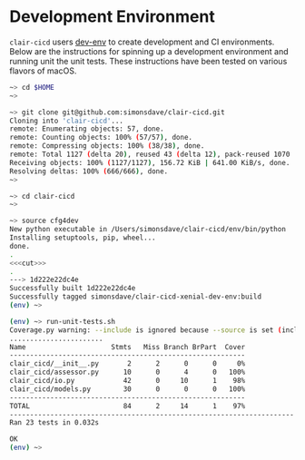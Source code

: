 # Development Environment

```clair-cicd``` users [dev-env](https://github.com/simonsdave/dev-env)
to create development and CI environments. Below are the instructions
for spinning up a development environment and running unit the unit tests.
These instructions have been tested on various flavors of macOS.

```bash
~> cd $HOME
~>
```

```bash
~> git clone git@github.com:simonsdave/clair-cicd.git
Cloning into 'clair-cicd'...
remote: Enumerating objects: 57, done.
remote: Counting objects: 100% (57/57), done.
remote: Compressing objects: 100% (38/38), done.
remote: Total 1127 (delta 20), reused 43 (delta 12), pack-reused 1070
Receiving objects: 100% (1127/1127), 156.72 KiB | 641.00 KiB/s, done.
Resolving deltas: 100% (666/666), done.
~>
```

```bash
~> cd clair-cicd
~>
```

```bash
~> source cfg4dev
New python executable in /Users/simonsdave/clair-cicd/env/bin/python
Installing setuptools, pip, wheel...
done.
.
<<<cut>>>
.
---> 1d222e22dc4e
Successfully built 1d222e22dc4e
Successfully tagged simonsdave/clair-cicd-xenial-dev-env:build
(env) ~>
```

```bash
(env) ~> run-unit-tests.sh
Coverage.py warning: --include is ignored because --source is set (include-ignored)
.......................
Name                     Stmts   Miss Branch BrPart  Cover
----------------------------------------------------------
clair_cicd/__init__.py       2      2      0      0     0%
clair_cicd/assessor.py      10      0      4      0   100%
clair_cicd/io.py            42      0     10      1    98%
clair_cicd/models.py        30      0      0      0   100%
----------------------------------------------------------
TOTAL                       84      2     14      1    97%
----------------------------------------------------------------------
Ran 23 tests in 0.032s

OK
(env) ~>
```
